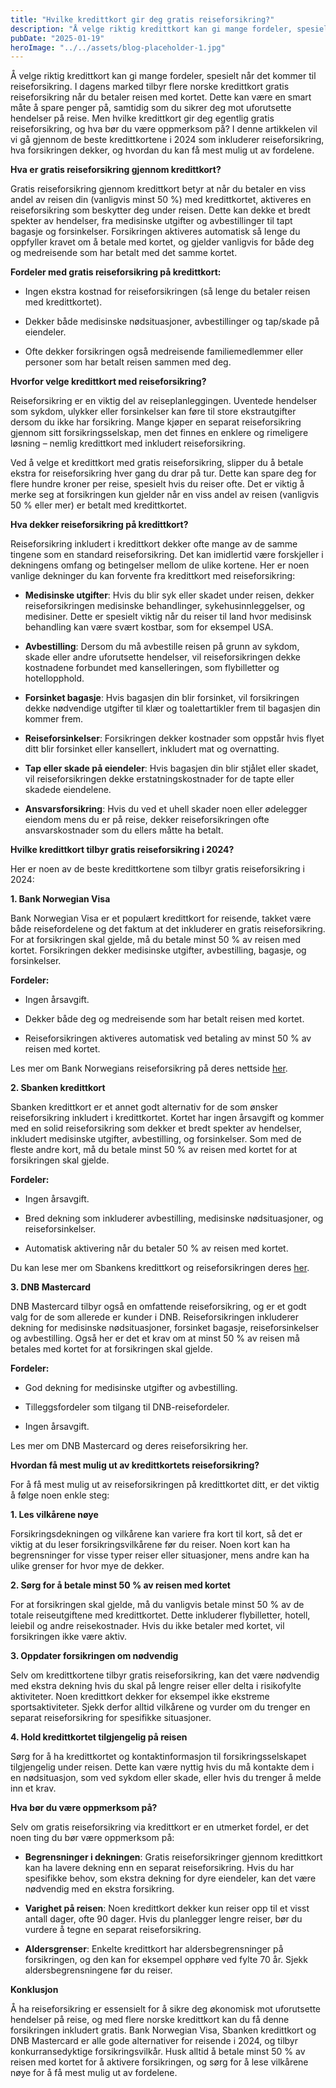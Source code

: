 ```yaml
---
title: "Hvilke kredittkort gir deg gratis reiseforsikring?"
description: "Å velge riktig kredittkort kan gi mange fordeler, spesielt når det kommer til reiseforsikring. I dagens marked tilbyr flere norske kredittkort gratis reiseforsikring når du betaler reisen med kortet. Dette kan være en smart måte å spare penger på, samtidig som du sikrer deg mot uforutsette hendelser på reise. Men hvilke kredittkort gir deg egentlig &#8230; Read more"
pubDate: "2025-01-19"
heroImage: "../../assets/blog-placeholder-1.jpg"
---
```


Å velge riktig kredittkort kan gi mange fordeler, spesielt når det kommer til reiseforsikring. I dagens marked tilbyr flere norske kredittkort gratis reiseforsikring når du betaler reisen med kortet. Dette kan være en smart måte å spare penger på, samtidig som du sikrer deg mot uforutsette hendelser på reise. Men hvilke kredittkort gir deg egentlig gratis reiseforsikring, og hva bør du være oppmerksom på? I denne artikkelen vil vi gå gjennom de beste kredittkortene i 2024 som inkluderer reiseforsikring, hva forsikringen dekker, og hvordan du kan få mest mulig ut av fordelene.

**Hva er gratis reiseforsikring gjennom kredittkort?**

Gratis reiseforsikring gjennom kredittkort betyr at når du betaler en viss andel av reisen din (vanligvis minst 50 %) med kredittkortet, aktiveres en reiseforsikring som beskytter deg under reisen. Dette kan dekke et bredt spekter av hendelser, fra medisinske utgifter og avbestillinger til tapt bagasje og forsinkelser. Forsikringen aktiveres automatisk så lenge du oppfyller kravet om å betale med kortet, og gjelder vanligvis for både deg og medreisende som har betalt med det samme kortet.

**Fordeler med gratis reiseforsikring på kredittkort:**

- Ingen ekstra kostnad for reiseforsikringen (så lenge du betaler reisen med kredittkortet).

- Dekker både medisinske nødsituasjoner, avbestillinger og tap/skade på eiendeler.

- Ofte dekker forsikringen også medreisende familiemedlemmer eller personer som har betalt reisen sammen med deg.

**Hvorfor velge kredittkort med reiseforsikring?**

Reiseforsikring er en viktig del av reiseplanleggingen. Uventede hendelser som sykdom, ulykker eller forsinkelser kan føre til store ekstrautgifter dersom du ikke har forsikring. Mange kjøper en separat reiseforsikring gjennom sitt forsikringsselskap, men det finnes en enklere og rimeligere løsning – nemlig kredittkort med inkludert reiseforsikring.

Ved å velge et kredittkort med gratis reiseforsikring, slipper du å betale ekstra for reiseforsikring hver gang du drar på tur. Dette kan spare deg for flere hundre kroner per reise, spesielt hvis du reiser ofte. Det er viktig å merke seg at forsikringen kun gjelder når en viss andel av reisen (vanligvis 50 % eller mer) er betalt med kredittkortet.

**Hva dekker reiseforsikring på kredittkort?**

Reiseforsikring inkludert i kredittkort dekker ofte mange av de samme tingene som en standard reiseforsikring. Det kan imidlertid være forskjeller i dekningens omfang og betingelser mellom de ulike kortene. Her er noen vanlige dekninger du kan forvente fra kredittkort med reiseforsikring:

- **Medisinske utgifter**: Hvis du blir syk eller skadet under reisen, dekker reiseforsikringen medisinske behandlinger, sykehusinnleggelser, og medisiner. Dette er spesielt viktig når du reiser til land hvor medisinsk behandling kan være svært kostbar, som for eksempel USA.

- **Avbestilling**: Dersom du må avbestille reisen på grunn av sykdom, skade eller andre uforutsette hendelser, vil reiseforsikringen dekke kostnadene forbundet med kanselleringen, som flybilletter og hotellopphold.

- **Forsinket bagasje**: Hvis bagasjen din blir forsinket, vil forsikringen dekke nødvendige utgifter til klær og toalettartikler frem til bagasjen din kommer frem.

- **Reiseforsinkelser**: Forsikringen dekker kostnader som oppstår hvis flyet ditt blir forsinket eller kansellert, inkludert mat og overnatting.

- **Tap eller skade på eiendeler**: Hvis bagasjen din blir stjålet eller skadet, vil reiseforsikringen dekke erstatningskostnader for de tapte eller skadede eiendelene.

- **Ansvarsforsikring**: Hvis du ved et uhell skader noen eller ødelegger eiendom mens du er på reise, dekker reiseforsikringen ofte ansvarskostnader som du ellers måtte ha betalt.

**Hvilke kredittkort tilbyr gratis reiseforsikring i 2024?**

Her er noen av de beste kredittkortene som tilbyr gratis reiseforsikring i 2024:

**1. Bank Norwegian Visa**

Bank Norwegian Visa er et populært kredittkort for reisende, takket være både reisefordelene og det faktum at det inkluderer en gratis reiseforsikring. For at forsikringen skal gjelde, må du betale minst 50 % av reisen med kortet. Forsikringen dekker medisinske utgifter, avbestilling, bagasje, og forsinkelser.

**Fordeler:**

- Ingen årsavgift.

- Dekker både deg og medreisende som har betalt reisen med kortet.

- Reiseforsikringen aktiveres automatisk ved betaling av minst 50 % av reisen med kortet.

Les mer om Bank Norwegians reiseforsikring på deres nettside [her](https://www.banknorwegian.no).

**2. Sbanken kredittkort**

Sbanken kredittkort er et annet godt alternativ for de som ønsker reiseforsikring inkludert i kredittkortet. Kortet har ingen årsavgift og kommer med en solid reiseforsikring som dekker et bredt spekter av hendelser, inkludert medisinske utgifter, avbestilling, og forsinkelser. Som med de fleste andre kort, må du betale minst 50 % av reisen med kortet for at forsikringen skal gjelde.

**Fordeler:**

- Ingen årsavgift.

- Bred dekning som inkluderer avbestilling, medisinske nødsituasjoner, og reiseforsinkelser.

- Automatisk aktivering når du betaler 50 % av reisen med kortet.

Du kan lese mer om Sbankens kredittkort og reiseforsikringen deres [her](https://sbanken.no).

**3. DNB Mastercard**

DNB Mastercard tilbyr også en omfattende reiseforsikring, og er et godt valg for de som allerede er kunder i DNB. Reiseforsikringen inkluderer dekning for medisinske nødsituasjoner, forsinket bagasje, reiseforsinkelser og avbestilling. Også her er det et krav om at minst 50 % av reisen må betales med kortet for at forsikringen skal gjelde.

**Fordeler:**

- God dekning for medisinske utgifter og avbestilling.

- Tilleggsfordeler som tilgang til DNB-reisefordeler.

- Ingen årsavgift.

Les mer om DNB Mastercard og deres reiseforsikring her.

**Hvordan få mest mulig ut av kredittkortets reiseforsikring?**

For å få mest mulig ut av reiseforsikringen på kredittkortet ditt, er det viktig å følge noen enkle steg:

**1. Les vilkårene nøye**

Forsikringsdekningen og vilkårene kan variere fra kort til kort, så det er viktig at du leser forsikringsvilkårene før du reiser. Noen kort kan ha begrensninger for visse typer reiser eller situasjoner, mens andre kan ha ulike grenser for hvor mye de dekker.

**2. Sørg for å betale minst 50 % av reisen med kortet**

For at forsikringen skal gjelde, må du vanligvis betale minst 50 % av de totale reiseutgiftene med kredittkortet. Dette inkluderer flybilletter, hotell, leiebil og andre reisekostnader. Hvis du ikke betaler med kortet, vil forsikringen ikke være aktiv.

**3. Oppdater forsikringen om nødvendig**

Selv om kredittkortene tilbyr gratis reiseforsikring, kan det være nødvendig med ekstra dekning hvis du skal på lengre reiser eller delta i risikofylte aktiviteter. Noen kredittkort dekker for eksempel ikke ekstreme sportsaktiviteter. Sjekk derfor alltid vilkårene og vurder om du trenger en separat reiseforsikring for spesifikke situasjoner.

**4. Hold kredittkortet tilgjengelig på reisen**

Sørg for å ha kredittkortet og kontaktinformasjon til forsikringsselskapet tilgjengelig under reisen. Dette kan være nyttig hvis du må kontakte dem i en nødsituasjon, som ved sykdom eller skade, eller hvis du trenger å melde inn et krav.

**Hva bør du være oppmerksom på?**

Selv om gratis reiseforsikring via kredittkort er en utmerket fordel, er det noen ting du bør være oppmerksom på:

- **Begrensninger i dekningen**: Gratis reiseforsikringer gjennom kredittkort kan ha lavere dekning enn en separat reiseforsikring. Hvis du har spesifikke behov, som ekstra dekning for dyre eiendeler, kan det være nødvendig med en ekstra forsikring.

- **Varighet på reisen**: Noen kredittkort dekker kun reiser opp til et visst antall dager, ofte 90 dager. Hvis du planlegger lengre reiser, bør du vurdere å tegne en separat reiseforsikring.

- **Aldersgrenser**: Enkelte kredittkort har aldersbegrensninger på forsikringen, og den kan for eksempel opphøre ved fylte 70 år. Sjekk aldersbegrensningene før du reiser.

**Konklusjon**

Å ha reiseforsikring er essensielt for å sikre deg økonomisk mot uforutsette hendelser på reise, og med flere norske kredittkort kan du få denne forsikringen inkludert gratis. Bank Norwegian Visa, Sbanken kredittkort og DNB Mastercard er alle gode alternativer for reisende i 2024, og tilbyr konkurransedyktige forsikringsvilkår. Husk alltid å betale minst 50 % av reisen med kortet for å aktivere forsikringen, og sørg for å lese vilkårene nøye for å få mest mulig ut av fordelene.